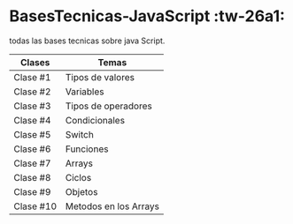 # BasesTecnicas-JavaScript :tw-26a1:
todas las bases tecnicas sobre java Script.

| Clases  | Temas  |
| ------------ | ------------ |
| Clase #1  |Tipos de valores   |
| Clase #2  | Variables  |
| Clase #3  | Tipos de operadores  |
| Clase #4  | Condicionales  |
| Clase #5  | Switch  |
| Clase #6  | Funciones  |
| Clase #7  | Arrays |
| Clase #8  | Ciclos  |
| Clase #9  | Objetos  |
| Clase #10  | Metodos en los Arrays  |